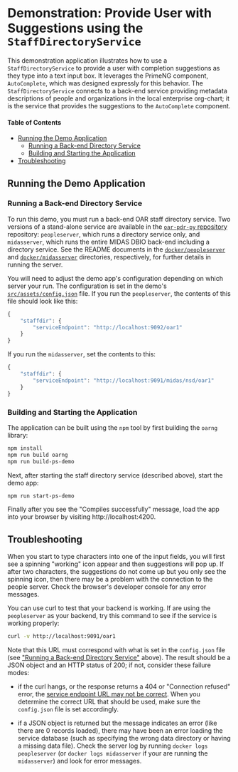 # Demonstration: Provide User with Suggestions using the `StaffDirectoryService`

This demonstration application illustrates how to use a `StaffDirectoryService` to provide a
user with completion suggestions as they type into a text input box.  It leverages the
PrimeNG component, `AutoComplete`, which was designed expressly for this behavior.  The
`StaffDirectoryService` connects to a back-end service providing metadata descriptions of
people and organizations in the local enterprise org-chart; it is the service that provides
the suggestions to the `AutoComplete` component.

#### Table of Contents

- [Running the Demo Application](#running-the-demo-application)
  - [Running a Back-end Directory Service](#running-a-back-end-directory-service)
  - [Building and Starting the Application](#building-and-starting-the-application)
- [Troubleshooting](#troubleshooting)

## Running the Demo Application

### Running a Back-end Directory Service

To run this demo, you must run a back-end OAR staff directory service.  Two versions of a
stand-alone service are available in the
[`oar-pdr-py` repository](https://github.com/usnistgov/oar-pdr-py) repository:
`peopleserver`, which runs a directory service only, and `midasserver`, which runs the
entire MIDAS DBIO back-end including a directory service.  See the README documents in the
[`docker/peopleserver`](https://github.com/usnistgov/oar-pdr-py/blob/feature/people-service/docker/peopleserver)
and [`docker/midasserver`](https://github.com/usnistgov/oar-pdr-py/blob/feature/people-service/docker/midasserver)
directories, respectively, for further details in running the server.

You will need to adjust the demo app's configuration depending on which server your run.  The
configuration is set in the demo's [`src/assets/config.json`](src/assets/config.json) file.
If you run the `peopleserver`, the contents of this file should look like this:

```javascript
{
    "staffdir": {
        "serviceEndpoint": "http://localhost:9092/oar1"
    }
}
```

If you run the `midasserver`, set the contents to this:

```javascript
{
    "staffdir": {
        "serviceEndpoint": "http://localhost:9091/midas/nsd/oar1"
    }
}
```

### Building and Starting the Application

The application can be built using the `npm` tool by first building the `oarng` library:

```bash
npm install
npm run build oarng
npm run build-ps-demo
```

Next, after starting the staff directory service (described above), start the demo app:


```bash
npm run start-ps-demo
```

Finally after you see the "Compiles successfully" message, load the app into your browser by
visiting http://localhost:4200. 

## Troubleshooting

When you start to type characters into one of the input fields, you will first see a spinning
"working" icon appear and then suggestions will pop up.  If after two characters, the
suggestions do not come up but you only see the spinning icon, then there may be a problem
with the connection to the people server.  Check the browser's developer console for any
error messages.

You can use curl to test that your backend is working.  If are using the `peopleserver` as
your backend, try this command to see if the service is working properly:

```bash
curl -v http://localhost:9091/oar1
```

Note that this URL must correspond with what is set in the `config.json` file (see ["Running
a Back-end Directory Service"](#running-a-back-end-directory-service) above).  The result 
should be a JSON object and an HTTP status of 200; if not, consider these failure modes: 

  *  if the curl hangs, or the response returns a 404 or "Connection refused" error, the
     [service endpoint URL may not be correct](#running-a-back-end-directory-service).
     When you determine the correct URL that should be used, make sure the `config.json`
     file is set accordingly.

  *  if a JSON object is returned but the message indicates an error (like there are 0
     records loaded), there may have been an error loading the service database (such as
     specifying the wrong data directory or having a missing data file).  Check the server
     log by running `docker logs peopleserver` (or `docker logs midasserver` if your are
     running the `midasserver`) and look for error messages.